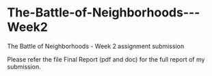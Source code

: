# The-Battle-of-Neighborhoods---Week2
The Battle of Neighborhoods - Week 2 assignment submission

Please refer the file Final Report (pdf and doc) for the full report of my submission.
